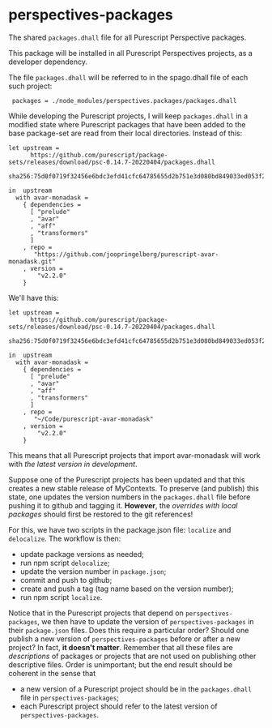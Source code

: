 # perspectives-packages
The shared `packages.dhall` file for all Purescript Perspective packages.

This package will be installed in all Purescript Perspectives projects, as a developer dependency.

The file `packages.dhall` will be referred to in the spago.dhall file of each such project:

```
 packages = ./node_modules/perspectives.packages/packages.dhall
```

While developing the Purescript projects, I will keep `packages.dhall` in a modified state where Purescript packages that have been added to the base package-set are read from their local directories. Instead of this:

```
let upstream =
      https://github.com/purescript/package-sets/releases/download/psc-0.14.7-20220404/packages.dhall
        sha256:75d0f0719f32456e6bdc3efd41cfc64785655d2b751e3d080bd849033ed053f2

in  upstream
  with avar-monadask =
    { dependencies =
      [ "prelude"
      , "avar"
      , "aff"
      , "transformers"
      ]
    , repo =
       "https://github.com/joopringelberg/purescript-avar-monadask.git"
    , version =
        "v2.2.0"
    }

```

We'll have this:

```
let upstream =
      https://github.com/purescript/package-sets/releases/download/psc-0.14.7-20220404/packages.dhall
        sha256:75d0f0719f32456e6bdc3efd41cfc64785655d2b751e3d080bd849033ed053f2

in  upstream
  with avar-monadask =
    { dependencies =
      [ "prelude"
      , "avar"
      , "aff"
      , "transformers"
      ]
    , repo =
       "~/Code/purescript-avar-monadask"
    , version =
        "v2.2.0"
    }

```

This means that all Purescript projects that import avar-monadask will work with _the latest version in development_.

Suppose one of the Purescript projects has been updated and that this creates a new stable release of MyContexts. To preserve (and publish) this state, one updates the version numbers in the `packages.dhall` file before pushing it to github and tagging it. **However**, the _overrides with local packages_ should first be restored to the git references! 

For this, we have two scripts in the package.json file: `localize` and `delocalize`. The workflow is then:

* update package versions as needed;
* run npm script `delocalize`;
* update the version number in `package.json`;
* commit and push to github;
* create and push a tag (tag name based on the version number);
* run npm script `localize`.

Notice that in the Purescript projects that depend on `perspectives-packages`, we then have to update the version of `perspectives-packages` in their `package.json` files. Does this require a particular order? Should one publish a new version of `perspectives-packages` before or after a new project? In fact, __it doesn't matter__. Remember that all these files are _descriptions_ of packages or projects that are not used on publishing other descriptive files. Order is unimportant; but the end result should be coherent in the sense that

* a new version of a Purescript project should be in the `packages.dhall` file in `perspectives-packages`;
* each Purescript project should refer to the latest version of `perspectives-packages`.